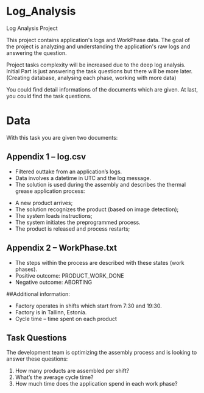 # Log_Analysis
Log Analysis Project

This project contains application's logs and WorkPhase data. The goal of the project is analyzing and understanding the application's raw logs and answering the question.

Project tasks complexity will be increased due to the deep log analysis. Initial Part is just answering the task questions but there will be more later. (Creating database, analysing each phase, working with more data)

You could find detail informations of the documents which are given. At last, you could find the task questions.

# Data
With this task you are given two documents:
##	Appendix 1 – log.csv
*	Filtered outtake from an application’s logs.
*	Data involves a datetime in UTC and the log message.
*	The solution is used during the assembly and describes the thermal grease application process:
- A new product arrives;
-	The solution recognizes the product (based on image detection);
-	The system loads instructions;
-	The system initiates the preprogrammed process.
-	The product is released and process restarts;
##	Appendix 2 – WorkPhase.txt
*	The steps within the process are described with these states (work phases).
*	Positive outcome: PRODUCT_WORK_DONE
*	Negative outcome: ABORTING

##Additional information:
*	Factory operates in shifts which start from 7:30 and 19:30.
*	Factory is in Tallinn, Estonia.
*	Cycle time – time spent on each product

## Task Questions
The development team is optimizing the assembly process and is looking to answer these questions:
1.	How many products are assembled per shift?
2.	What’s the average cycle time?
3.	How much time does the application spend in each work phase?
